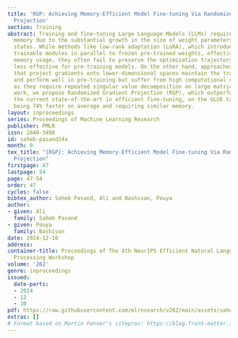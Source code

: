 ```yaml
---
title: 'RGP: Achieving Memory-Efficient Model Fine-tuning Via Randomized Gradient
  Projection'
section: Training
abstract: Training and fine-tuning Large Language Models (LLMs) require significant
  memory due to the substantial growth in the size of weight parameters and optimizer
  states. While methods like low-rank adaptation (LoRA), which introduce low-rank
  trainable modules in parallel to frozen pre-trained weights, effectively reduce
  memory usage, they often fail to preserve the optimization trajectory and are generally
  less effective for pre-training models. On the other hand, approaches, such as GaLore,
  that project gradients onto lower-dimensional spaces maintain the training trajectory
  and perform well in pre-training but suffer from high computational complexity,
  as they require repeated singular value decomposition on large matrices. In this
  work, we propose Randomized Gradient Projection (RGP), which outperforms GaLore,
  the current state-of-the-art in efficient fine-tuning, on the GLUE task suite, while
  being 74% faster on average and requiring similar memory.
layout: inproceedings
series: Proceedings of Machine Learning Research
publisher: PMLR
issn: 2640-3498
id: saheb-pasand24a
month: 0
tex_title: "{RGP}: Achieving Memory-Efficient Model Fine-tuning Via Randomized Gradient
  Projection"
firstpage: 47
lastpage: 54
page: 47-54
order: 47
cycles: false
bibtex_author: Saheb Pasand, Ali and Bashivan, Pouya
author:
- given: Ali
  family: Saheb Pasand
- given: Pouya
  family: Bashivan
date: 2024-12-10
address:
container-title: Proceedings of The 4th NeurIPS Efficient Natural Language and Speech
  Processing Workshop
volume: '262'
genre: inproceedings
issued:
  date-parts:
  - 2024
  - 12
  - 10
pdf: https://raw.githubusercontent.com/mlresearch/v262/main/assets/saheb-pasand24a/saheb-pasand24a.pdf
extras: []
# Format based on Martin Fenner's citeproc: https://blog.front-matter.io/posts/citeproc-yaml-for-bibliographies/
---
```

